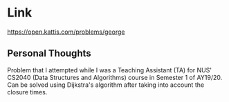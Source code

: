 # Link

https://open.kattis.com/problems/george

## Personal Thoughts

Problem that I attempted while I was a Teaching Assistant (TA) for NUS' CS2040 (Data Structures and Algorithms) course in Semester 1 of AY19/20.
Can be solved using Dijkstra's algorithm after taking into account the closure times.

